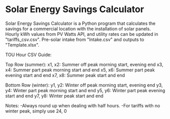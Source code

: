# Solar Energy Savings Calculator

Solar Energy Savings Calculator is a Python program that calculates the savings for a commercial location with the installation of solar panels. Hourly kWh values from PV Watts API, and utility rates can be updated in "tariffs_csv.csv". Pre-solar intake from "Intake.csv" and outputs to "Template.xlsx".


TOU Hour CSV Guide:

Top Row (summer):
x1, x2: Summer off peak morning start, evening end
x3, x4: Summer part peak morning start and end
x5, x6: Summer part peak evening start and end
x7, x8: Summer peak start and end

Bottom Row (winter):
y1, y2: Winter off peak morning start, evening end
y3, y4: Winter part peak morning start and end
y5, y6: Winter part peak evening start and end
y7, y8: Winter peak start and end

Notes: 
-Always round up when dealing with half hours.
-For tariffs with no winter peak, simply use 24, 0

